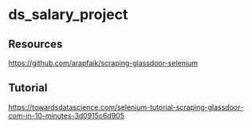 # ds_salary_project

## Resources
https://github.com/arapfaik/scraping-glassdoor-selenium

## Tutorial
https://towardsdatascience.com/selenium-tutorial-scraping-glassdoor-com-in-10-minutes-3d0915c6d905
